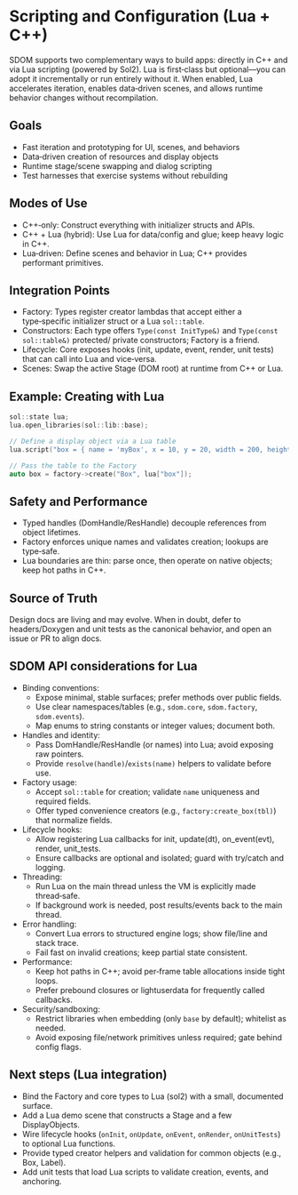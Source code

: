 # Scripting and Configuration (Lua + C++)

SDOM supports two complementary ways to build apps: directly in C++ and via Lua scripting (powered by Sol2). Lua is first‑class but optional—you can adopt it incrementally or run entirely without it. When enabled, Lua accelerates iteration, enables data‑driven scenes, and allows runtime behavior changes without recompilation.

## Goals
- Fast iteration and prototyping for UI, scenes, and behaviors
- Data‑driven creation of resources and display objects
- Runtime stage/scene swapping and dialog scripting
- Test harnesses that exercise systems without rebuilding

## Modes of Use
- C++‑only: Construct everything with initializer structs and APIs.
- C++ + Lua (hybrid): Use Lua for data/config and glue; keep heavy logic in C++.
- Lua‑driven: Define scenes and behavior in Lua; C++ provides performant primitives.

## Integration Points
- Factory: Types register creator lambdas that accept either a type‑specific initializer struct or a Lua `sol::table`.
- Constructors: Each type offers `Type(const InitType&)` and `Type(const sol::table&)` protected/ private constructors; Factory is a friend.
- Lifecycle: Core exposes hooks (init, update, event, render, unit tests) that can call into Lua and vice‑versa.
- Scenes: Swap the active Stage (DOM root) at runtime from C++ or Lua.

## Example: Creating with Lua
```cpp
sol::state lua;
lua.open_libraries(sol::lib::base);

// Define a display object via a Lua table
lua.script("box = { name = 'myBox', x = 10, y = 20, width = 200, height = 150 }");

// Pass the table to the Factory
auto box = factory->create("Box", lua["box"]);
```

## Safety and Performance
- Typed handles (DomHandle/ResHandle) decouple references from object lifetimes.
- Factory enforces unique names and validates creation; lookups are type‑safe.
- Lua boundaries are thin: parse once, then operate on native objects; keep hot paths in C++.

## Source of Truth
Design docs are living and may evolve. When in doubt, defer to headers/Doxygen and unit tests as the canonical behavior, and open an issue or PR to align docs.

## SDOM API considerations for Lua
- Binding conventions:
	- Expose minimal, stable surfaces; prefer methods over public fields.
	- Use clear namespaces/tables (e.g., `sdom.core`, `sdom.factory`, `sdom.events`).
	- Map enums to string constants or integer values; document both.
- Handles and identity:
	- Pass DomHandle/ResHandle (or names) into Lua; avoid exposing raw pointers.
	- Provide `resolve(handle)`/`exists(name)` helpers to validate before use.
- Factory usage:
	- Accept `sol::table` for creation; validate `name` uniqueness and required fields.
	- Offer typed convenience creators (e.g., `factory:create_box(tbl)`) that normalize fields.
- Lifecycle hooks:
	- Allow registering Lua callbacks for init, update(dt), on_event(evt), render, unit_tests.
	- Ensure callbacks are optional and isolated; guard with try/catch and logging.
- Threading:
	- Run Lua on the main thread unless the VM is explicitly made thread‑safe.
	- If background work is needed, post results/events back to the main thread.
- Error handling:
	- Convert Lua errors to structured engine logs; show file/line and stack trace.
	- Fail fast on invalid creations; keep partial state consistent.
- Performance:
	- Keep hot paths in C++; avoid per‑frame table allocations inside tight loops.
	- Prefer prebound closures or lightuserdata for frequently called callbacks.
- Security/sandboxing:
	- Restrict libraries when embedding (only `base` by default); whitelist as needed.
	- Avoid exposing file/network primitives unless required; gate behind config flags.

## Next steps (Lua integration)
- Bind the Factory and core types to Lua (sol2) with a small, documented surface.
- Add a Lua demo scene that constructs a Stage and a few DisplayObjects.
- Wire lifecycle hooks (`onInit`, `onUpdate`, `onEvent`, `onRender`, `onUnitTests`) to optional Lua functions.
- Provide typed creator helpers and validation for common objects (e.g., Box, Label).
- Add unit tests that load Lua scripts to validate creation, events, and anchoring.
